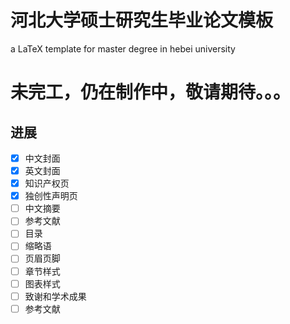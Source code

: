 # 河北大学硕士研究生毕业论文模板
a LaTeX template for master degree in hebei university

# **未完工，仍在制作中，敬请期待。。。**

## **进展**
- [x] 中文封面  
- [x] 英文封面  
- [x] 知识产权页  
- [x] 独创性声明页  
- [ ] 中文摘要  
- [ ] 参考文献  
- [ ] 目录  
- [ ] 缩略语  
- [ ] 页眉页脚  
- [ ] 章节样式  
- [ ] 图表样式  
- [ ] 致谢和学术成果  
- [ ] 参考文献  
